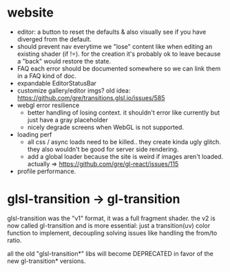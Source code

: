 # website

- editor: a button to reset the defaults & also visually see if you have diverged from the default.
- should prevent nav everytime we "lose" content like when editing an existing shader (if !=). for the creation it's probably ok to leave because a "back" would restore the state.
- FAQ each error should be documented somewhere so we can link them in a FAQ kind of doc.
- expandable EditorStatusBar
- customize gallery/editor imgs? old idea: https://github.com/gre/transitions.glsl.io/issues/585
- webgl error resilience
  - better handling of losing context. it shouldn't error like currently but just have a gray placeholder
  - nicely degrade screens when WebGL is not supported.
- loading perf
  - all css / async loads need to be killed.. they create kinda ugly glitch. they also wouldn't be good for server side rendering.
  - add a global loader because the site is weird if images aren't loaded. actually => https://github.com/gre/gl-react/issues/115
- profile performance.

# glsl-transition -> gl-transition

glsl-transition was the "v1" format, it was a full fragment shader. the v2 is now called gl-transition and is more essential: just a transition(uv) color function to implement, decoupling solving issues like handling the from/to ratio.

all the old "glsl-transition*" libs will become DEPRECATED in favor of the new gl-transition* versions.
